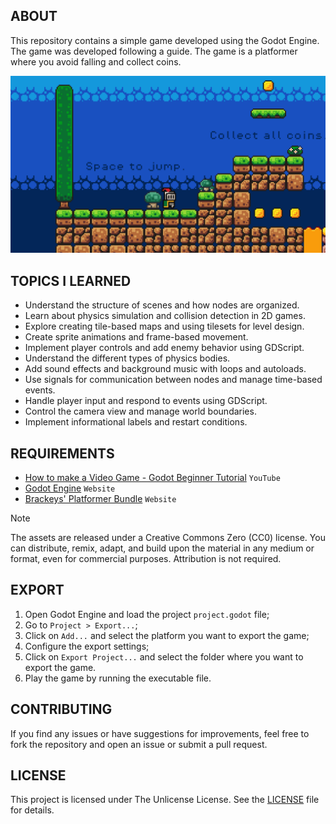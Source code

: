 ## ABOUT

This repository contains a simple game developed using the Godot Engine. The game was developed following a guide. The game is a platformer where you avoid falling and collect coins.

![](game/game.png "Game")

## TOPICS I LEARNED

- Understand the structure of scenes and how nodes are organized.
- Learn about physics simulation and collision detection in 2D games.
- Explore creating tile-based maps and using tilesets for level design.
- Create sprite animations and frame-based movement.
- Implement player controls and add enemy behavior using GDScript.
- Understand the different types of physics bodies.
- Add sound effects and background music with loops and autoloads.
- Use signals for communication between nodes and manage time-based events.
- Handle player input and respond to events using GDScript.
- Control the camera view and manage world boundaries.
- Implement informational labels and restart conditions.

## REQUIREMENTS

- [How to make a Video Game - Godot Beginner Tutorial](https://youtu.be/LOhfqjmasi0?si=FOhDy-tuMkdaqCuv) `YouTube`
- [Godot Engine](https://godotengine.org/) `Website`
- [Brackeys' Platformer Bundle](https://brackeysgames.itch.io/brackeys-platformer-bundle) `Website`

> [!NOTE] 
> The assets are released under a Creative Commons Zero (CC0) license. You can distribute, remix, adapt, and build upon the material in any medium or format, even for commercial purposes. Attribution is not required.

## EXPORT

1. Open Godot Engine and load the project `project.godot` file;
2. Go to `Project > Export...`;
3. Click on `Add...` and select the platform you want to export the game;
4. Configure the export settings;
5. Click on `Export Project...` and select the folder where you want to export the game.
6. Play the game by running the executable file.

## CONTRIBUTING

If you find any issues or have suggestions for improvements, feel free to fork the repository and open an issue or submit a pull request.

## LICENSE

This project is licensed under The Unlicense License. See the [LICENSE](https://github.com/jotavare/godot-simple-game/blob/main/LICENSE) file for details.